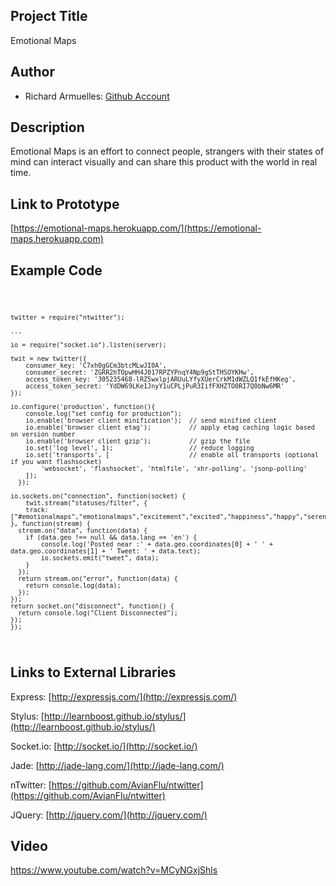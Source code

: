 ## Project Title
Emotional Maps

## Author
- Richard Armuelles: [Github Account](http://github.com/kurai021 "Github Account")

## Description
Emotional Maps is an effort to connect people, strangers with their states of mind can interact visually and can share this product with the world in real time.

## Link to Prototype
[https://emotional-maps.herokuapp.com/](https://emotional-maps.herokuapp.com)

## Example Code
<code>

    twitter = require("ntwitter");

    ...

    io = require("socket.io").listen(server);

    twit = new twitter({
        consumer_key: 'C7xh0gGCm3btcMLwJI0A',
        consumer_secret: 'ZGRR2hTOpwHH4J017RPZYPnqY4Np9gStTHSOYKHw',
        access_token_key: '305235468-lRZ5wxlpjARUuLYfyXUerCrkM1dWZLQ1fkEfHKeg',
        access_token_secret: 'YdDW69LKe1JnyY1uCPLjPuR3IifFXHZTO0RI7Q0bNw6MR'
    });
    
    io.configure('production', function(){
        console.log("set config for production");
        io.enable('browser client minification');  // send minified client
        io.enable('browser client etag');          // apply etag caching logic based on version number
        io.enable('browser client gzip');          // gzip the file
        io.set('log level', 1);                    // reduce logging
        io.set('transports', [                     // enable all transports (optional if you want flashsocket)
            'websocket', 'flashsocket', 'htmlfile', 'xhr-polling', 'jsonp-polling'
        ]);
      });

    io.sockets.on("connection", function(socket) {
        twit.stream("statuses/filter", {
        track: ["#emotionalmaps","emotionalmaps","excitement","excited","happiness","happy","serenity","serene","calm","calmed","alertness","alert","anticipation","anticipate","anticipated","interest","interesting","anger","angry","annoyance","annoyed","annoying","abhorrence","pain","painful","boredom","boring","sadness","sad","pensive","thoughtful","guess","amaze","amazed","amazing","surprised","surprising","surprise","distracted","distraction","distract","terrified","terrifying","fear","fearing","feared","apprehension","apprehensive","admiration","admire","admiring","confident","confide","trust","acceptance","accept","accepting","hasle","discomfort","hate"]
    }, function(stream) {
      stream.on("data", function(data) {
        if (data.geo !== null && data.lang == 'en') {
            console.log('Posted near :' + data.geo.coordinates[0] + ' ' + data.geo.coordinates[1] + ' Tweet: ' + data.text);
            io.sockets.emit("tweet", data);
        }
      });
      return stream.on("error", function(data) {
        return console.log(data);
      });
    });
    return socket.on("disconnect", function() {
      return console.log("Client Disconnected");
    });
    });

</code>

## Links to External Libraries
Express: [http://expressjs.com/](http://expressjs.com/)

Stylus: [http://learnboost.github.io/stylus/](http://learnboost.github.io/stylus/)

Socket.io: [http://socket.io/](http://socket.io/)

Jade: [http://jade-lang.com/](http://jade-lang.com/)

nTwitter: [https://github.com/AvianFlu/ntwitter](https://github.com/AvianFlu/ntwitter)

JQuery: [http://jquery.com/](http://jquery.com/)

## Video
https://www.youtube.com/watch?v=MCyNGxjShls
